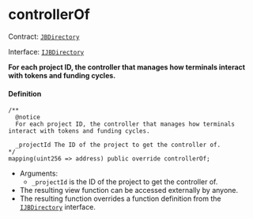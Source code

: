 # controllerOf

Contract: [`JBDirectory`](/docs/dev/v3/api/contracts/jbdirectory/README.md)​‌

Interface: [`IJBDirectory`](/docs/dev/v3/api/interfaces/ijbdirectory.md)

**For each project ID, the controller that manages how terminals interact with tokens and funding cycles.**

#### Definition

```
/**
  @notice
  For each project ID, the controller that manages how terminals interact with tokens and funding cycles.

  _projectId The ID of the project to get the controller of.
*/
mapping(uint256 => address) public override controllerOf;
```

* Arguments:
  * `_projectId` is the ID of the project to get the controller of.
* The resulting view function can be accessed externally by anyone.
* The resulting function overrides a function definition from the [`IJBDirectory`](/docs/dev/v3/api/interfaces/ijbdirectory.md) interface.
